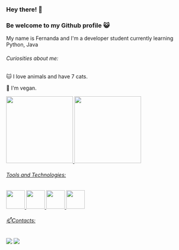 ### Hey there! 👋
### Be welcome to my Github profile :smiley_cat:
My name is Fernanda and I'm a developer student currently learning Python, Java
          
###### Curiosities about me:
<p>🐱 I love animals and have 7 cats.</>
<p>🌿 I'm vegan.</>

<div>
<a href="https://github.com/FernandaIshida">
<img height="180em" src="https://github-readme-stats.vercel.app/api/top-langs/?username=FernandaIshida&layout=compact&langs_count=7&theme=dracula"/>
<img height="180em" src="https://github-readme-stats.vercel.app/api?username=FernandaIshida&show_icons=true&theme=dracula&include_all_commits=true&count_private=true"/>
</div>
          
          
###### Tools and Technologies:
<div align-"center">
<img src="https://cdn.jsdelivr.net/gh/devicons/devicon/icons/python/python-original.svg"width="50px"/>
<img src="https://cdn.jsdelivr.net/gh/devicons/devicon/icons/java/java-original.svg"width="50px"/>
<img src="https://cdn.jsdelivr.net/gh/devicons/devicon/icons/spring/spring-original.svg"width="50px" />
<img src="https://cdn.jsdelivr.net/gh/devicons/devicon/icons/html5/html5-original.svg"width="50px" />
          
</div>
                    
          
###### 📫Contacts:
<div>
<a href = "mailto:contato@fer.ishida@gmail.com"><img src="https://img.shields.io/badge/Gmail-D14836?style=for-the-badge&logo=gmail&logoColor=white" target="_blank"></a>
<a href="https://www.linkedin.com/in/fernandaishidadev/" target="_blank"><img src="https://img.shields.io/badge/-LinkedIn-%230077B5?style=for-the-badge&logo=linkedin&logoColor=white" target="_blank"></a>   
</div>



